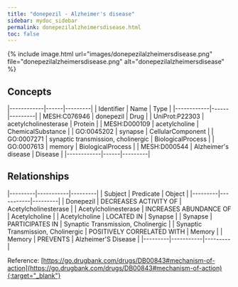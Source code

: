 ```yaml
---
title: "donepezil - Alzheimer's disease"
sidebar: mydoc_sidebar
permalink: donepezilalzheimersdisease.html
toc: false 
---
```


{% include image.html url="images/donepezilalzheimersdisease.png" file="donepezilalzheimersdisease.png" alt="donepezilalzheimersdisease" %}

## Concepts

|------------|------|---------|
| Identifier | Name | Type    |
|------------|------|---------|
| MESH:C076946 | donepezil | Drug |
| UniProt:P22303 | acetylcholinesterase | Protein |
| MESH:D000109 | acetylcholine | ChemicalSubstance |
| GO:0045202 | synapse | CellularComponent |
| GO:0007271 | synaptic transmission, cholinergic | BiologicalProcess |
| GO:0007613 | memory | BiologicalProcess |
| MESH:D000544 | Alzheimer's disease | Disease |
|------------|------|---------|

## Relationships

|---------|-----------|---------|
| Subject | Predicate | Object  |
|---------|-----------|---------|
| Donepezil | DECREASES ACTIVITY OF | Acetylcholinesterase |
| Acetylcholinesterase | INCREASES ABUNDANCE OF | Acetylcholine |
| Acetylcholine | LOCATED IN | Synapse |
| Synapse | PARTICIPATES IN | Synaptic Transmission, Cholinergic |
| Synaptic Transmission, Cholinergic | POSITIVELY CORRELATED WITH | Memory |
| Memory | PREVENTS | Alzheimer'S Disease |
|---------|-----------|---------|

Reference: [https://go.drugbank.com/drugs/DB00843#mechanism-of-action](https://go.drugbank.com/drugs/DB00843#mechanism-of-action){:target="_blank"}